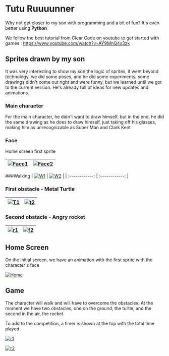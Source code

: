 ﻿# Tutu Ruuuunner

Why not get closer to my son with programming and a bit of fun? It's even better using **Python**

We follow the best tutorial from Clear Code on youtube to get started with games : 
https://www.youtube.com/watch?v=AY9MnQ4x3zk

## Sprites drawn by my son
It was very interesting to show my son the logic of sprites, it went beyond technology, we did some poses, and he did some experiments, some drawings didn't come out right and were funny, but we learned until we got to the current version. He's already full of ideas for new updates and animations. 

### Main character

For the main character, he didn't want to draw himself, but in the end, he did the same drawing as he does to draw himself, just taking off his glasses, making him as unrecognizable as Super Man and Clark Kent

### Face

Home screen first sprite

|  [![Face1](https://i.ibb.co/cX8vsJT/cara1.png "Face1")](https://i.ibb.co/cX8vsJT/cara1.png "Face1") |  [![Face2](https://i.ibb.co/Vg75trm/cara2.png "Face2")](https://i.ibb.co/Vg75trm/cara2.png "Face2") |
| :------------: | :------------: |

###Walking
| [![W1](https://i.ibb.co/rkPvxj8/andando1.png "W1")](https://i.ibb.co/rkPvxj8/andando1.png "W1") | [![W2](https://i.ibb.co/chskLP9/andando2.png "W2")](https://i.ibb.co/chskLP9/andando2.png "W2") |
| :------------: | :------------: |


### First obstacle - Metal Turtle

| [![T1](https://i.ibb.co/3ysqNpR/tartametal2.png "T1")](https://i.ibb.co/3ysqNpR/tartametal2.png "T1")  | [![t2](https://i.ibb.co/B2Bvbz2/tartametal1.png "t2")](https://i.ibb.co/B2Bvbz2/tartametal1.png "t2")  |
| :------------: | :------------: |


### Second obstacle - Angry rocket

| [![r1](https://i.ibb.co/NgqvZWk/foguete1.png "r1")](https://i.ibb.co/NgqvZWk/foguete1.png "r1")  | [![f2](https://i.ibb.co/bFwkqG5/foguete2.png "f2")](https://i.ibb.co/bFwkqG5/foguete2.png "f2")  |
| :------------: | :------------: |

## Home Screen

On the initial screen, we have an animation with the first sprite with the character's face

[![Home](https://i.ibb.co/XWwZpsK/home-Screen.png "Home")](https://i.ibb.co/XWwZpsK/home-Screen.png "Home")

## Game

The character will walk and will have to overcome the obstacles. At the moment we have two obstacles, one on the ground, the turtle, and the second in the air, the rocket.

To add to the competition, a timer is shown at the top with the total time played.

[![r1](https://i.ibb.co/kHSbJyH/running.png "r1")](https://i.ibb.co/kHSbJyH/running.png "r1")

[![r2](https://i.ibb.co/qstgkxp/running1.png "r2")](https://i.ibb.co/qstgkxp/running1.png "r2")
